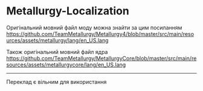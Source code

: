 Metallurgy-Localization
=======================
Оригінальний мовний файл моду можна знайти за цим посиланням
https://github.com/TeamMetallurgy/Metallurgy4/blob/master/src/main/resources/assets/metallurgy/lang/en_US.lang

Також оригінальний мовний файл ядра
https://github.com/TeamMetallurgy/MetallurgyCore/blob/master/src/main/resources/assets/metallurgycore/lang/en_US.lang

----------------------
Переклад є вільним для використання
